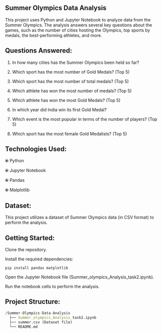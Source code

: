 ## Summer Olympics Data Analysis
This project uses Python and Jupyter Notebook to analyze data from the Summer Olympics. The analysis answers several key questions about the games, such as the number of cities hosting the Olympics, top sports by medals, the best-performing athletes, and more.

## Questions Answered:
1. In how many cities has the Summer Olympics been held so far?

2. Which sport has the most number of Gold Medals? (Top 5)

3. Which sport has the most number of total medals? (Top 5)

4. Which athlete has won the most number of medals? (Top 5)

5. Which athlete has won the most Gold Medals? (Top 5)

6. In which year did India win its first Gold Medal?

7. Which event is the most popular in terms of the number of players? (Top 5)

8. Which sport has the most female Gold Medalists? (Top 5)

## Technologies Used:
⦿ Python

⦿ Jupyter Notebook

⦿ Pandas

⦿ Matplotlib

## Dataset:
This project utilizes a dataset of Summer Olympics data (in CSV format) to perform the analysis.

## Getting Started:
Clone the repository.

Install the required dependencies:
```
pip install pandas matplotlib
```
Open the Jupyter Notebook file (Summer_olympics_Analysis_task2.ipynb).

Run the notebook cells to perform the analysis.

## Project Structure:
```mathematica
/Summer-Olympics-Data-Analysis
  ├── Summer_olympics_Analysis_task2.ipynb
  ├── summer.csv (Dataset file)
  └── README.md
```
